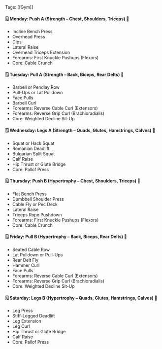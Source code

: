 
Tags: [[Gym]]

#### 🗓️ Monday: Push A (Strength – Chest, Shoulders, Triceps) 💪

- Incline Bench Press
- Overhead Press
- Dips
- Lateral Raise
- Overhead Triceps Extension
- Forearms: First Knuckle Pushups (Flexors)
- Core: Cable Crunch

#### 🗓️ Tuesday: Pull A (Strength – Back, Biceps, Rear Delts) 💪

- Barbell or Pendlay Row
- Pull-Ups or Lat Pulldown
- Face Pulls
- Barbell Curl
- Forearms: Reverse Cable Curl (Extensors)
- Forearms: Reverse Grip Curl (Brachioradialis)
- Core: Weighted Decline Sit-Up

#### 🗓️ Wednesday: Legs A (Strength – Quads, Glutes, Hamstrings, Calves) 💪

- Squat or Hack Squat
- Romanian Deadlift
- Bulgarian Split Squat
- Calf Raise
- Hip Thrust or Glute Bridge
- Core: Pallof Press

#### 🗓️ Thursday: Push B (Hypertrophy – Chest, Shoulders, Triceps) 💪

- Flat Bench Press
- Dumbbell Shoulder Press
- Cable Fly or Pec Deck
- Lateral Raise
- Triceps Rope Pushdown
- Forearms: First Knuckle Pushups (Flexors)
- Core: Cable Crunch

#### 🗓️ Friday: Pull B (Hypertrophy – Back, Biceps, Rear Delts) 💪

- Seated Cable Row
- Lat Pulldown or Pull-Ups
- Rear Delt Fly
- Hammer Curl
- Face Pulls
- Forearms: Reverse Cable Curl (Extensors)
- Forearms: Reverse Grip Curl (Brachioradialis)
- Core: Weighted Decline Sit-Up

#### 🗓️ Saturday: Legs B (Hypertrophy – Quads, Glutes, Hamstrings, Calves) 💪

- Leg Press
- Stiff-Legged Deadlift
- Leg Extension
- Leg Curl
- Hip Thrust or Glute Bridge
- Calf Raise
- Core: Pallof Press
